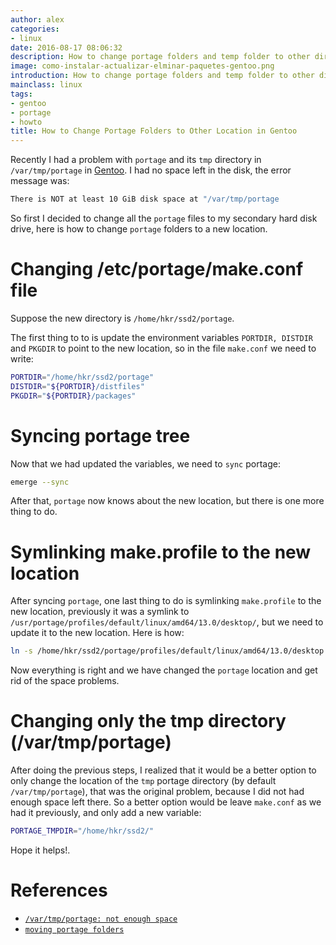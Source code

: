 ```yaml
---
author: alex
categories:
- linux
date: 2016-08-17 08:06:32
description: How to change portage folders and temp folder to other directory
image: como-instalar-actualizar-elminar-paquetes-gentoo.png
introduction: How to change portage folders and temp folder to other directory
mainclass: linux
tags:
- gentoo
- portage
- howto
title: How to Change Portage Folders to Other Location in Gentoo
---
```


Recently I had a problem with `portage` and its `tmp` directory in `/var/tmp/portage` in [Gentoo](/tags/gentoo). I had no space left in the disk, the error message was:

```bash
There is NOT at least 10 GiB disk space at "/var/tmp/portage
```

So first I decided to change all the `portage` files to my secondary hard disk drive, here is how to change `portage` folders to a new location.



# Changing /etc/portage/make.conf file

<!--more--><!--ad-->

Suppose the new directory is `/home/hkr/ssd2/portage`.

The first thing to to is update the environment variables `PORTDIR, DISTDIR` and `PKGDIR` to point to the new location, so in the file `make.conf` we need to write:

```bash
PORTDIR="/home/hkr/ssd2/portage"
DISTDIR="${PORTDIR}/distfiles"
PKGDIR="${PORTDIR}/packages"
```

# Syncing portage tree

Now that we had updated the variables, we need to `sync` portage:

```bash
emerge --sync
```

After that, `portage` now knows about the new location, but there is one more thing to do.

# Symlinking make.profile to the new location

After syncing `portage`, one last thing to do is symlinking `make.profile` to the new location, previously it was a symlink to `/usr/portage/profiles/default/linux/amd64/13.0/desktop/`, but we need to update it to the new location. Here is how:

```bash
ln -s /home/hkr/ssd2/portage/profiles/default/linux/amd64/13.0/desktop /etc/portage/make.profile
```

Now everything is right and we have changed the `portage` location and get rid of the space problems.

# Changing only the tmp directory (/var/tmp/portage)

After doing the previous steps, I realized that it would be a better option to only change the location of the `tmp` portage directory (by default `/var/tmp/portage`), that was the original problem, because I did not had enough space left there. So a better option would be leave `make.conf` as we had it previously, and only add a new variable:

```bash
PORTAGE_TMPDIR="/home/hkr/ssd2/"
```

Hope it helps!.

# References

- [`/var/tmp/portage: not enough space`](https://forums.gentoo.org/viewtopic-t-774539.html "/var/tmp/portage: not enough space")
- [`moving portage folders`](https://forums.gentoo.org/viewtopic.php?t=120770 "moving portage folders [SOLVED]")
